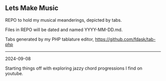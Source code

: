 Lets Make Music
--
REPO to hold my musical meanderings, depicted by tabs.

Files in REPO will be dated and named YYYY-MM-DD.md.

Tabs generated by my PHP tablature editor, https://github.com/fdask/tab-php
***
2024-09-08

Starting things off with exploring jazzy chord progressions I find on youtube.
